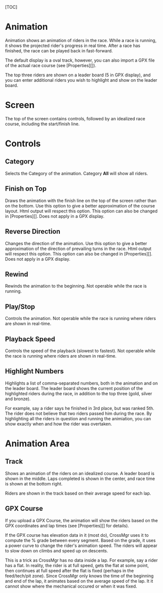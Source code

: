 [TOC]

# Animation
Animation shows an animation of riders in the race.  While a race is running, it shows the projected rider's progress in real time.
After a race has finished, the race can be played back in fast-forward.

The default display is a oval track, however, you can also import a GPX file of the actual race course (see [Properties][]).

The top three riders are shown on a leader board (5 in GPX display), and you can enter additional riders you wish to highlight and show on the leader board.

# Screen
The top of the screen contains controls, followed by an idealized race course, including the start/finish line.

# Controls
## Category
Selects the Category of the animation.  Category __All__ will show all riders.

## Finish on Top
Draws the animation with the finish line on the top of the screen rather than on the bottom.
Use this option to give a better approximation of the course layout.
Html output will respect this option.
This option can also be changed in [Properties][].
Does not apply in a GPX display.

## Reverse Direction
Changes the direction of the animation.
Use this option to give a better approximation of the direction of prevailing turns in the race.
Html output will respect this option.
This option can also be changed in [Properties][].
Does not apply in a GPX display.

## Rewind
Rewinds the animation to the beginning.  Not operable while the race is running.

## Play/Stop
Controls the animation.  Not operable while the race is running where riders are shown in real-time.

## Playback Speed
Controls the speed of the playback (slowest to fastest).  Not operable while the race is running where riders are shown in real-time.

## Highlight Numbers
Highlights a list of comma-separated numbers, both in the animation and on the leader board.
The leader board shows the current position of the highlighted riders during the race, in addition to the top three (gold, silver and bronze).

For example, say a rider says he finished in 3rd place, but was ranked 5th.  The rider does not believe that two riders passed him during the race.
By highlighting all the riders in question and running the animiation, you can show exactly when and how the rider was overtaken.

# Animation Area

## Track

Shows an animation of the riders on an idealized course.
A leader board is shown in the middle.
Laps completed is shown in the center, and race time is shown at the bottom right.

Riders are shown in the track based on their average speed for each lap.

## GPX Course

If you upload a GPX Course, the animation will show the riders based on the GPX coordinates and lap times (see [Properties][] for details).

If the GPX course has elevation data in it (most do), CrossMgr uses it to compute the % grade between every segment.
Based on the grade, it uses a power curve to change the rider's animation speed.
The riders will appear to slow down on climbs and speed up on descents.

This is a trick as CrossMgr has no data inside a lap.
For example, say a rider has a flat.
In reality, the rider is at full speed, gets the flat at some point, then continues at full speed after the flat is fixed (perhaps in the feed/tech/pit zone).
Since CrossMgr only knows the time of the beginning and end of the lap, it animates based on the average speed of the lap.
It it cannot show where the mechanical occured or when it was fixed.
